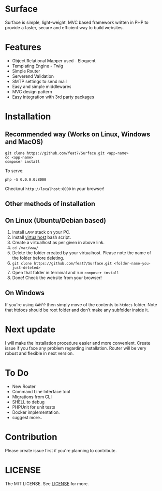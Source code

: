 # Surface
Surface is simple, light-weight, MVC based framework written in PHP to provide a faster, secure and efficient way to build websites.

# Features
- Object Relational Mapper used - Eloquent
- Templating Engine - Twig
- Simple Router
- Serverend Validation
- SMTP settings to send mail
- Easy and simple middlewares
- MVC design pattern
- Easy integration with 3rd party packages

# Installation
## Recommended way (Works on Linux, Windows and MacOS)
```
git clone https://github.com/feat7/Surface.git <app-name>
cd <app-name>
composer install
```

To serve:
```
php -S 0.0.0.0:8000
```
Checkout ```http://localhost:8000``` in your browser!

## Other methods of installation

## On Linux (Ubuntu/Debian based)
1. Install ```LAMP``` stack on your PC.
2. Install [virtualhost](https://github.com/RoverWire/virtualhost) bash script.
3. Create a virtualhost as per given in above link.
4. ```cd /var/www/```
5. Delete the folder created by your virtualhost. Please note the name of the folder before deleting.
6. ```git clone https://github.com/feat7/Surface.git <folder-name-you-just-deleted>```
7. Open that folder in terminal and run ```composer install```
8. Done! Check the website from your browser!

## On Windows
If you're using ```XAMPP``` then simply move of the contents to ```htdocs``` folder. Note that htdocs should be root folder and don't make any subfolder inside it.

# Next update
I will make the installation procedure easier and more convenient.
Create issue if you face any problem regarding installation.
Router will be very robust and flexible in next version.

# To Do
- New Router
- Command Line Interface tool
- Migrations from CLI
- SHELL to debug
- PHPUnit for unit tests
- Docker implementation.
- suggest more..

# Contribution
Please create issue first if you're planning to contribute.

# LICENSE
The MIT LICENSE.
See [LICENSE](LICENSE) for more.
